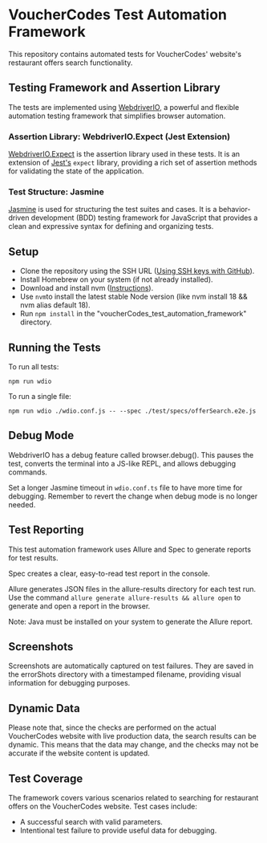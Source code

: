 # VoucherCodes Test Automation Framework

This repository contains automated tests for VoucherCodes' website's restaurant offers search functionality. 

## Testing Framework and Assertion Library

The tests are implemented using [WebdriverIO](https://webdriver.io/), a powerful and flexible automation testing framework that simplifies browser automation. 

### Assertion Library: WebdriverIO.Expect (Jest Extension)

[WebdriverIO.Expect]([https://webdriver.io/docs/api/expect.html](https://webdriver.io/docs/api/expect-webdriverio/#browser-matchers)) is the assertion library used in these tests. It is an extension of [Jest's](https://jestjs.io/) `expect` library, providing a rich set of assertion methods for validating the state of the application.

### Test Structure: Jasmine

[Jasmine](https://jasmine.github.io/) is used for structuring the test suites and cases. It is a behavior-driven development (BDD) testing framework for JavaScript that provides a clean and expressive syntax for defining and organizing tests.

## Setup

- Clone the repository using the SSH URL ([Using SSH keys with GitHub](https://docs.github.com/en/authentication/connecting-to-github-with-ssh)).
- Install Homebrew on your system (if not already installed).
- Download and install nvm ([Instructions](https://github.com/nvm-sh/nvm)).
- Use `nvm`to install the latest stable Node version (like nvm install 18 && nvm alias default 18).
- Run `npm install` in the "voucherCodes_test_automation_framework" directory.

## Running the Tests

To run all tests:

`npm run wdio`

To run a single file:

`npm run wdio ./wdio.conf.js -- --spec ./test/specs/offerSearch.e2e.js`

## Debug Mode

WebdriverIO has a debug feature called browser.debug(). This pauses the test, converts the terminal into a JS-like REPL, and allows debugging commands.

Set a longer Jasmine timeout in `wdio.conf.ts` file to have more time for debugging. Remember to revert the change when debug mode is no longer needed.

## Test Reporting

This test automation framework uses Allure and Spec to generate reports for test results.

Spec creates a clear, easy-to-read test report in the console.

Allure generates JSON files in the allure-results directory for each test run. Use the command `allure generate allure-results && allure open` to generate and open a report in the browser.

Note: Java must be installed on your system to generate the Allure report.

## Screenshots

Screenshots are automatically captured on test failures. They are saved in the errorShots directory with a timestamped filename, providing visual information for debugging purposes.

## Dynamic Data

Please note that, since the checks are performed on the actual VoucherCodes website with live production data, the search results can be dynamic. This means that the data may change, and the checks may not be accurate if the website content is updated.

## Test Coverage

The framework covers various scenarios related to searching for restaurant offers on the VoucherCodes website. Test cases include:

- A successful search with valid parameters.
- Intentional test failure to provide useful data for debugging.
